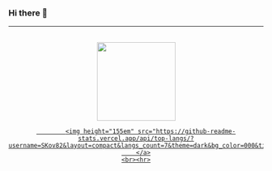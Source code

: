 ### Hi there 👋

<div align="center">
    <hr><br>
        <a href="https://profile-summary-for-github.com/user/Skov82">
            <img height="155em" src="https://github-readme-stats.vercel.app/api?username=SKov82&show_icons=true&theme=dark&bg_color=000&title_color=fff&text_color=fff&count_private=true">

            <img height="155em" src="https://github-readme-stats.vercel.app/api/top-langs/?username=SKov82&layout=compact&langs_count=7&theme=dark&bg_color=000&title_color=8A2BE2&text_color=8A2BE2">
        </a>
    <br><hr>
</div>





<!--
**SKov82/Skov82** is a ✨ _special_ ✨ repository because its `README.md` (this file) appears on your GitHub profile.

<img src='https://cdn.jsdelivr.net/npm/simple-icons@3.0.1/icons/github.svg' alt='github' height='40'>
Here are some ideas to get you started:

- 🔭 I’m currently working on ...
- 🌱 I’m currently learning ...
- 👯 I’m looking to collaborate on ...
- 🤔 I’m looking for help with ...
- 💬 Ask me about ...
- 📫 How to reach me: ...
- 😄 Pronouns: ...
- ⚡ Fun fact: ...
-->
